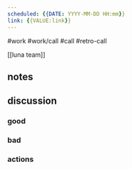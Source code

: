 ```yaml
---
scheduled: {{DATE: YYYY-MM-DD HH:mm}}
link: {{VALUE:link}}
---
```

#work #work/call #call #retro-call

[[luna team]]

## notes

## discussion

### good

### bad

### actions

